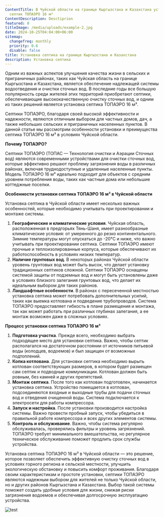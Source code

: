 ```yaml
---
ContentTitle: В Чуйской области на границе Кыргызстана и Казахстана установили
  септик ТОПАЭРО 16 м³
ContentDescription: Desctiprion
featured: 0
titleImage: /media/uploads/example-2.jpg
date: 2024-10-25T04:04:00+06:00
sitemap:
  changefreq: monthly
  priority: 0.6
  disable: false
title: Установка септика на границе Кыргызстана и Казахстана
description: Установка септика
---
```

Одним из важных аспектов улучшения качества жизни в сельских и приграничных районах, таких как Чуйская область на границе Кыргызстана и Казахстана, является обеспечение надлежащей системы водоотведения и очистки сточных вод. В последние годы все большую популярность среди жителей этих территорий приобретают септики, обеспечивающие высококачественную очистку сточных вод, и одним из таких решений является установка септика ТОПАЭРО 16 м³.

Септики ТОПАЭРО, благодаря своей высокой эффективности и надежности, являются отличным выбором для частных домов, дач, а также небольших сельских и приграничных населенных пунктов. В данной статье мы рассмотрим особенности установки и преимущества септика ТОПАЭРО 16 м³ в условиях Чуйской области.

**Почему ТОПАЭРО?**

Септики ТОПАЭРО (ТОПАС — Технология очистки и Аэрации Сточных вод) являются современными устройствами для очистки сточных вод, которые эффективно решают проблему загрязнения воды в различных районах, включая труднодоступные и удаленные населенные пункты. Модель ТОПАЭРО 16 м³ идеально подходит для объектов с средним уровнем потребления воды, таких как частные дома или небольшие коттеджные поселки.

**Особенности установки септика ТОПАЭРО 16 м³ в Чуйской области**

Установка септика в Чуйской области имеет несколько важных особенностей, которые необходимо учитывать при проектировании и монтаже системы.

1. **Географические и климатические условия**. Чуйская область, расположенная в предгорьях Тянь-Шаня, имеет разнообразные климатические условия: от умеренного до резко континентального. Зимние температуры могут опускаться до -20°C и ниже, что важно учитывать при проектировании септика. Септики ТОПАЭРО имеют прочные и теплоизолированные корпуса, которые обеспечивают их работоспособность в условиях низких температур.
2. **Наличие грунтовых вод**. В некоторых районах Чуйской области уровень грунтовых вод может быть высок, что делает установку традиционных септиков сложной. Септики ТОПАЭРО оснащены системой защиты от подземных вод и могут быть установлены даже в условиях близкого залегания грунтовых вод, что делает их идеальным выбором для таких районов.
3. **Ландшафтные особенности**. В районах с пересеченной местностью установка септика может потребовать дополнительных усилий, таких как выемка котлована и подведение трубопроводов. Система ТОПАЭРО предоставляет гибкость в плане размещения и монтажа, так как может работать при различных глубинах залегания, а ее монтаж возможен даже в сложных условиях.

**Процесс установки септика ТОПАЭРО 16 м³**

1. **Подготовка участка**. Прежде всего, необходимо выбрать подходящее место для установки септика. Важно, чтобы септик располагался на достаточном расстоянии от источников питьевой воды (колодцев, водоемов) и был защищен от возможных подтоплений.
2. **Копка котлована**. Для установки септика необходимо вырыть котлован соответствующих размеров, в котором будет размещен сам септик и подводные коммуникации. Котлован должен быть ровным, без камней и других препятствий.
3. **Монтаж септика**. После того как котлован подготовлен, начинается установка септика. Устройство помещается в котлован, подсоединяются входные и выходные трубы для подачи сточных вод и отведения очищенной воды. Система подключается к электросети для работы компрессора.
4. **Запуск и настройка**. После установки производится настройка системы. Важно провести пробный запуск, чтобы убедиться в правильной работе компрессора и всех других элементов системы.
5. **Контроль и обслуживание**. Важно, чтобы система регулярно обслуживалась, проверялись фильтры и уровень загрязнений. ТОПАЭРО требует минимального вмешательства, но регулярное техническое обслуживание поможет продлить срок службы устройства.

Установка септика ТОПАЭРО 16 м³ в Чуйской области — это решение, которое позволяет обеспечить эффективную очистку сточных вод в условиях горного региона и сельской местности, улучшить экологическую обстановку и повысить комфорт проживания. Благодаря своим характеристикам и простоте установки, септики ТОПАЭРО являются надежным выбором для жителей не только Чуйской области, но и других районов Кыргызстана и Казахстана. Выбор такой системы поможет создать удобные условия для жизни, снижая риски загрязнения водоемов и обеспечивая долгосрочную эксплуатацию устройства.

![test](/media/uploads/untitled_7_.jpg "title")
